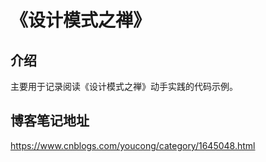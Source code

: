 # 《设计模式之禅》

## 介绍
主要用于记录阅读《设计模式之禅》动手实践的代码示例。

## 博客笔记地址
https://www.cnblogs.com/youcong/category/1645048.html
